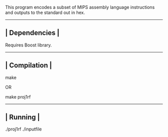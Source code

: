 This program encodes a subset of MIPS assembly language instructions and outputs to the standard out in hex.

----------------
| Dependencies |
----------------
Requires Boost library.

---------------
| Compilation |
---------------
make

OR

make proj1rf



-----------
| Running |
-----------
./proj1rf ./inputfile
